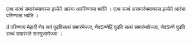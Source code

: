 एत्थ सत्थं समारंभमाणस्स इच्चेते आरंभा अपरिण्णाया भवंति । एत्थ सत्थं असमारंभमाणस्स इच्चेते आरंभा परिण्णाता भवंति । 

तं परिण्णाय मेहावी णेव सयं पुढविसत्थं समारंभेज्जा, णेवSण्णेहिं पुढवि सत्थं समारंभावेज्जा, णेवSण्णे पुढवि सत्थं समारंभंते समणुजाणेज्जा । 
